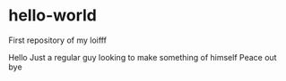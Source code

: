 # hello-world
First repository of my loifff

Hello
Just a regular guy looking to make something of himself
Peace out
bye
